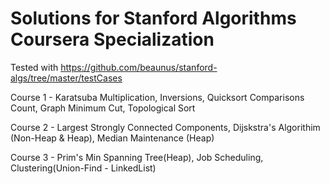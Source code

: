 # Solutions for Stanford Algorithms Coursera Specialization
Tested with https://github.com/beaunus/stanford-algs/tree/master/testCases 


Course 1 - Karatsuba Multiplication, Inversions, Quicksort Comparisons Count, Graph Minimum Cut, Topological Sort


Course 2 - Largest Strongly Connected Components, Dijskstra's Algorithim (Non-Heap & Heap), Median Maintenance (Heap)


Course 3 - Prim's Min Spanning Tree(Heap), Job Scheduling, Clustering(Union-Find - LinkedList)
